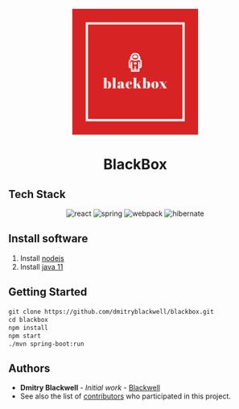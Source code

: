 <p align="center">
  <img src="https://raw.githubusercontent.com/dmitryblackwell/blackbox/master/src/main/resources/static/logo.png" width="250px" alt="logo">
</p>
<h1 align="center">
	BlackBox
</h1>

## Tech Stack
<p align="center">
    <img alt="react" width="150px" src="https://cdn.worldvectorlogo.com/logos/react.svg" /> <img alt="spring" width="150px" src="https://spring-petclinic.github.io/images/logo-spring.png" /> <img alt="webpack" width="150px" src="https://cdn.freebiesupply.com/logos/large/2x/webpack-icon-logo-png-transparent.png" /> <img alt="hibernate" width="150px" src="https://cdn.worldvectorlogo.com/logos/hibernate.svg" /> 
</p>

## Install software

1. Install [nodejs](https://nodejs.org/en/)
1. Install [java 11](https://jdk.java.net/java-se-ri/11)

## Getting Started
```
git clone https://github.com/dmitryblackwell/blackbox.git
cd blackbox
npm install
npm start
./mvn spring-boot:run
```

## Authors
* **Dmitry Blackwell** - *Initial work* - [Blackwell](https://github.com/dmitryblackwell)
* See also the list of [contributors](https://github.com/your/project/contributors) who participated in this project.
